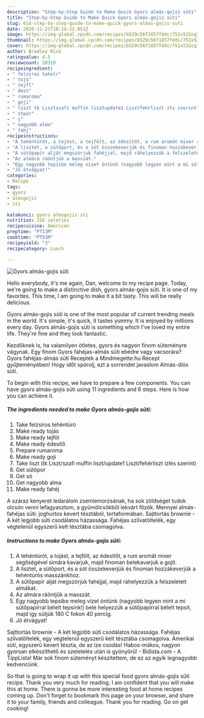 ```yaml
---
description: "Step-by-Step Guide to Make Quick Gyors almás-gojis süti"
title: "Step-by-Step Guide to Make Quick Gyors almás-gojis süti"
slug: 614-step-by-step-guide-to-make-quick-gyors-almas-gojis-suti
date: 2020-11-21T10:14:22.051Z
image: https://img-global.cpcdn.com/recipes/b529c56f1857fddc/751x532cq70/gyors-almas-gojis-suti-recept-foto.jpg
thumbnail: https://img-global.cpcdn.com/recipes/b529c56f1857fddc/751x532cq70/gyors-almas-gojis-suti-recept-foto.jpg
cover: https://img-global.cpcdn.com/recipes/b529c56f1857fddc/751x532cq70/gyors-almas-gojis-suti-recept-foto.jpg
author: Bradley Rice
ratingvalue: 4.5
reviewcount: 20310
recipeingredient:
- " felzsros tehntr"
- " tojs"
- " tejfl"
- " dest"
- " rumaroma"
- " goji"
- " liszt tk Lisztszafi muffin lisztupdate1 Lisztfehrliszt zls szerint"
- " stpor"
- " s"
- " nagyobb alma"
- " fahj"
recipeinstructions:
- "A tehéntúrót, a tojást, a tejfölt, az édesítőt, a rum aromát mixer segítségével simára kavarjuk, majd finoman belekavarjuk a gojit."
- "A lisztet, a sütőport, és a sót összekeverjük és finoman hozzákeverjük a tehéntúrós masszánkhoz."
- "A sütőpapír alját megszórjuk fahéjjal, majd ráhelyezzük a felszeletelt almákat."
- "Az almára ráöntjük a masszát."
- "Egy nagyobb tepsibe meleg vizet öntünk (nagyobb legyen mint a mi sütőpapírral bélelt tepsink!) bele helyezzük a sütőpapírral bélelt tepsit, majd így sütjük 180 C fokon 40 percig."
- "Jó étvágyat!"
categories:
- Recipe
tags:
- gyors
- almsgojis
- sti

katakunci: gyors almsgojis sti 
nutrition: 216 calories
recipecuisine: American
preptime: "PT13M"
cooktime: "PT53M"
recipeyield: "3"
recipecategory: Lunch

---
```



![Gyors almás-gojis süti](https://img-global.cpcdn.com/recipes/b529c56f1857fddc/751x532cq70/gyors-almas-gojis-suti-recept-foto.jpg)

Hello everybody, it's me again, Dan, welcome to my recipe page. Today, we're going to make a distinctive dish, gyors almás-gojis süti. It is one of my favorites. This time, I am going to make it a bit tasty. This will be really delicious.

Gyors almás-gojis süti is one of the most popular of current trending meals in the world. It's simple, it's quick, it tastes yummy. It is enjoyed by millions every day. Gyors almás-gojis süti is something which I've loved my entire life. They're fine and they look fantastic.

Kezdőknek is, ha valamilyen ötletes, gyors és nagyon finom süteményre vágynak. Egy finom Gyors fahéjas-almás süti ebédre vagy vacsorára? Gyors fahéjas-almás süti Receptek a Mindmegette.hu Recept gyűjteményében! Hogy időt spórolj, ezt a sorrendet javaslom Almás-diós süti.


To begin with this recipe, we have to prepare a few components. You can have gyors almás-gojis süti using 11 ingredients and 6 steps. Here is how you can achieve it.

<!--inarticleads1-->

##### The ingredients needed to make Gyors almás-gojis süti:

1. Take  felzsíros tehéntúró
1. Make ready  tojás
1. Make ready  tejföl
1. Make ready  édesítő
1. Prepare  rumaroma
1. Make ready  goji
1. Take  liszt (tk Liszt/szafi muffin liszt/update1 Liszt/fehérliszt ízlés szerint)
1. Get  sütőpor
1. Get  só
1. Get  nagyobb alma
1. Make ready  fahéj


A száraz kenyeret ledarálom zsemlemorzsának, ha sok zöldséget tudok olcsón venni lefagyasztom, a gyümölcsökből lekvárt főzök. Mennyei almás-fahéjas süti: joghurtos kevert tésztából, tortaformában. Sajttortás brownie - A két legjobb süti csodálatos házassága. Fahéjas szilvatöltelék, egy végtelenül egyszerű kelt tésztába csomagolva. 

<!--inarticleads2-->

##### Instructions to make Gyors almás-gojis süti:

1. A tehéntúrót, a tojást, a tejfölt, az édesítőt, a rum aromát mixer segítségével simára kavarjuk, majd finoman belekavarjuk a gojit.
1. A lisztet, a sütőport, és a sót összekeverjük és finoman hozzákeverjük a tehéntúrós masszánkhoz.
1. A sütőpapír alját megszórjuk fahéjjal, majd ráhelyezzük a felszeletelt almákat.
1. Az almára ráöntjük a masszát.
1. Egy nagyobb tepsibe meleg vizet öntünk (nagyobb legyen mint a mi sütőpapírral bélelt tepsink!) bele helyezzük a sütőpapírral bélelt tepsit, majd így sütjük 180 C fokon 40 percig.
1. Jó étvágyat!


Sajttortás brownie - A két legjobb süti csodálatos házassága. Fahéjas szilvatöltelék, egy végtelenül egyszerű kelt tésztába csomagolva. Amerikai süti, egyszerű kevert tészta, de az íze csodás! Habos-mákos, nagyon gyorsan elkészíthető és szeletelés után is gyönyörű! - Bidista.com - A TippLista! Már sok finom süteményt készítettem, de ez az egyik legnagyobb kedvencünk. 

So that is going to wrap it up with this special food gyors almás-gojis süti recipe. Thank you very much for reading. I am confident that you will make this at home. There is gonna be more interesting food at home recipes coming up. Don't forget to bookmark this page on your browser, and share it to your family, friends and colleague. Thank you for reading. Go on get cooking!
